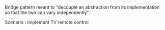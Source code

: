 Bridge pattern
    meant to "decouple an abstraction from its implementation so that the two can vary independently".

Scenario :
    Implement TV remote control 